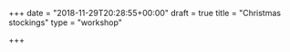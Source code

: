 +++
date = "2018-11-29T20:28:55+00:00"
draft = true
title = "Christmas stockings"
type = "workshop"

+++
